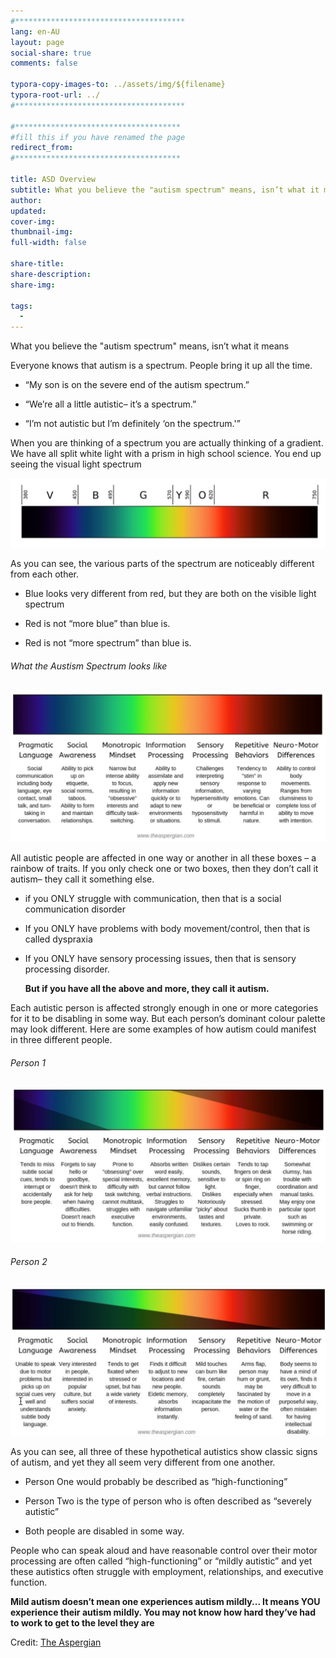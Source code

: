 ```yaml
---
#**************************************
lang: en-AU
layout: page
social-share: true
comments: false

typora-copy-images-to: ../assets/img/${filename}
typora-root-url: ../
#**************************************

#*************************************
#fill this if you have renamed the page
redirect_from:
#*************************************

title: ASD Overview
subtitle: What you believe the "autism spectrum" means, isn’t what it means
author: 
updated: 
cover-img: 
thumbnail-img: 
full-width: false

share-title: 
share-description: 
share-img: 

tags:
  -
---
```


What you believe the "autism spectrum" means, isn’t what it means

Everyone knows that autism is a spectrum. People bring it up all the time.

* “My son is on the severe end of the autism spectrum.”

* “We’re all a little autistic– it’s a spectrum.”

* “I’m not autistic but I’m definitely ‘on the spectrum.'”

When you are thinking of a spectrum you are actually thinking of a gradient. We have all split white light with a prism in high school science. You end up seeing the visual light spectrum

![image-20231106011045321](/assets/img/how-the-spectrum-exists/image-20231106011045321.png)

As you can see, the various parts of the spectrum are noticeably different from each other.

* Blue looks very different from red, but they are both on the visible light spectrum

* Red is not “more blue” than blue is.

* Red is not “more spectrum” than blue is.

###### What the Austism Spectrum looks like

![image-20231106011139498](/assets/img/how-the-spectrum-exists/image-20231106011139498.png)

All autistic people are affected in one way or another in all these boxes – a rainbow of traits. If you only check one or two boxes, then they don’t call it autism– they call it something else.

* if you ONLY struggle with communication, then that is a social communication disorder

* If you ONLY have problems with body movement/control, then that is called dyspraxia

* If you ONLY have sensory processing issues, then that is sensory processing disorder.

  **But if you have all the above and more, they call it autism.**

Each autistic person is affected strongly enough in one or more categories for it to be disabling in some way. But each person’s dominant colour palette may look different. Here are some examples of how autism could manifest in three different people.

###### Person 1

![image-20231106011212619](/assets/img/how-the-spectrum-exists/image-20231106011212619.png)

###### Person 2

![image-20231106011240981](/assets/img/how-the-spectrum-exists/image-20231106011240981.png)

As you can see, all three of these hypothetical autistics show classic signs of autism, and yet they all seem very different from one another.

* Person One would probably be described as “high-functioning”

* Person Two is the type of person who is often described as “severely autistic”

* Both people are disabled in some way.

People who can speak aloud and have reasonable control over their motor processing are often called “high-functioning” or “mildly autistic” and yet these autistics often struggle with employment, relationships, and executive function.

**Mild autism doesn’t mean one experiences autism mildly... It means YOU experience their autism mildly. You may not know how hard they’ve had to work to get to the level they are**

Credit: [The Aspergian](https://tinyurl.com/yy6fdz8s)
